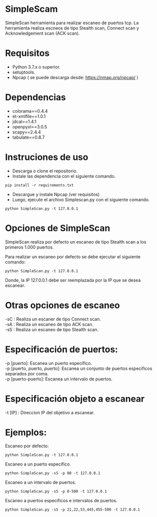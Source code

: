 # SimpleScam
SimpleScan herramienta para realizar escaneo de puertos tcp. La herramienta realiza escneos de tipo Stealth scan, Connect scan y Acknowledgement scan (ACK scan).

# Requisitos
- Python 3.7.x o superior.
- setuptools.
- Npcap ( se puede descarga desde: https://nmap.org/npcap/ )

# Dependencias
- colorama==0.4.4
- et-xmlfile==1.0.1
- jdcal==1.4.1
- openpyxl==3.0.5
- scapy==2.4.4
- tabulate==0.8.7

# Instruciones de uso

- Descarga o clone el repositorio.
- Instale las dependencia con el siguiente comando.

```
pip install -r requirements.txt
```
- Descargue y instale Npcap (ver requisitos)
- Luego, ejecute el archivo Simplescan.py con el siguiente comando.

```
python SimpleScan.py -t 127.0.0.1
```
# Opciones de SimpleScan
SimpleScan realiza por defecto un escaneo de tipo Stealth scan a los primeros 1.000 puertos.

Para realizar un escaneo por defecto se debe ejecutar el siguiente comando:
```
python SimpleScan.py -t 127.0.0.1
```
Donde, la IP 127.0.0.1 debe ser reemplazada por la IP que se desea escanear.

# Otras opciones de escaneo
-sC : Realiza un escaner de tipo Connect scan.  
-sA : Realiza un escaneo de tipo ACK scan.  
-sS : Realiza un escaneo de tipo Stealth scan.

# Especificación de puertos:
-p [puerto]:  Escanea un puerto específico.  
-p [puerto, puerto, puerto]:  Escanea un conjunto de puertos especificos separados por coma.  
-p [puerto-puerto]:  Escanea un intervalo de puertos.

# Especificación objeto a escanear
-t  [IP] :  Direccion IP del objetivo a escanear.

# Ejemplos:
Escaneo por defecto:
```
python SimpleScan.py -t 127.0.0.1
```
Escaneo a un puerto específico.
```
python SimpleScan.py -sS -p 80 -t 127.0.0.1
```
Escaneo a un intervalo de puertos.
```
python SimpleScan.py -sS -p 0-500 -t 127.0.0.1
```
Escaneo a puertos especificos e intervalos de puertos.
```
python SimpleScan.py -sS -p 21,22,53,445,455-500 -t 127.0.0.1
```
